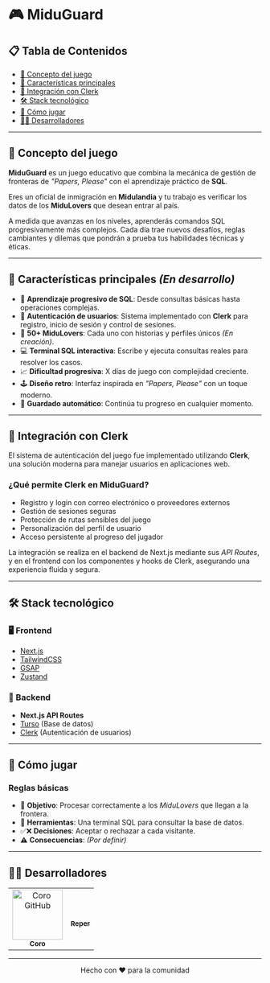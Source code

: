 # 🎮 MiduGuard

## 📋 Tabla de Contenidos  
- [📖 Concepto del juego](#-concepto-del-juego)  
- [🌟 Características principales](#-características-principales)  
- [🔐 Integración con Clerk](#-integración-con-clerk)  
- [🛠️ Stack tecnológico](#-stack-tecnológico)  
- [🎯 Cómo jugar](#-cómo-jugar)  
- [👨‍💻 Desarrolladores](#-desarrolladores)  

---

## 📖 Concepto del juego  
**MiduGuard** es un juego educativo que combina la mecánica de gestión de fronteras de _"Papers, Please"_ con el aprendizaje práctico de **SQL**.  

Eres un oficial de inmigración en **Midulandia** y tu trabajo es verificar los datos de los **MiduLovers** que desean entrar al país.  

A medida que avanzas en los niveles, aprenderás comandos SQL progresivamente más complejos. Cada día trae nuevos desafíos, reglas cambiantes y dilemas que pondrán a prueba tus habilidades técnicas y éticas.

---

## 🌟 Características principales *(En desarrollo)*  
- 🧠 **Aprendizaje progresivo de SQL**: Desde consultas básicas hasta operaciones complejas.  
- 🔐 **Autenticación de usuarios**: Sistema implementado con **Clerk** para registro, inicio de sesión y control de sesiones.  
- 👤 **50+ MiduLovers**: Cada uno con historias y perfiles únicos *(En creación)*.  
- 💻 **Terminal SQL interactiva**: Escribe y ejecuta consultas reales para resolver los casos.  
- 📈 **Dificultad progresiva**: X días de juego con complejidad creciente.  
- 🕹️ **Diseño retro**: Interfaz inspirada en _"Papers, Please"_ con un toque moderno.  
- 💾 **Guardado automático**: Continúa tu progreso en cualquier momento.

---

## 🔐 Integración con Clerk  
El sistema de autenticación del juego fue implementado utilizando **Clerk**, una solución moderna para manejar usuarios en aplicaciones web.  

### ¿Qué permite Clerk en MiduGuard?  
- Registro y login con correo electrónico o proveedores externos  
- Gestión de sesiones seguras  
- Protección de rutas sensibles del juego  
- Personalización del perfil de usuario  
- Acceso persistente al progreso del jugador  

La integración se realiza en el backend de Next.js mediante sus _API Routes_, y en el frontend con los componentes y hooks de Clerk, asegurando una experiencia fluida y segura.

---

## 🛠️ Stack tecnológico  

### 🖥️ Frontend  
- [Next.js](https://nextjs.org/)  
- [TailwindCSS](https://tailwindcss.com/)  
- [GSAP](https://gsap.com/)  
- [Zustand](https://github.com/pmndrs/zustand)  

### 🔧 Backend  
- **Next.js API Routes**  
- [Turso](https://turso.tech/) (Base de datos)  
- [Clerk](https://clerk.com/) (Autenticación de usuarios)

---

## 🎯 Cómo jugar  

### Reglas básicas  
- 🎯 **Objetivo**: Procesar correctamente a los *MiduLovers* que llegan a la frontera.  
- 🧰 **Herramientas**: Una terminal SQL para consultar la base de datos.  
- ✅❌ **Decisiones**: Aceptar o rechazar a cada visitante.  
- ⚠️ **Consecuencias**: *(Por definir)*

---

## 👨‍💻 Desarrolladores  

<table>
  <tr>
    <td align="center">
      <a href="https://github.com/CoroFranco">
        <img src="https://avatars.githubusercontent.com/u/CoroFranco" width="100px;" alt="Coro GitHub" /><br />
        <sub><b>Coro</b></sub>
      </a>
    </td>
    <td align="center">
      <a href="#">
        <br />
        <sub><b>Reper</b></sub>
      </a>
    </td>
  </tr>
</table>

---

<p align="center">
  Hecho con ❤️ para la comunidad
</p>
